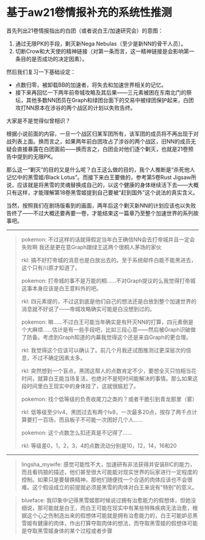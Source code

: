 # 基于aw21卷情报补充的系统性推测

首先列出21卷情报指出的白团（或者说白王/加速研究会）的意图：
1. 通过无限PK的手段，剿灭新Nega Nebulas（至少是新NN的骨干人员）。
2. 切断Crow和大天使的精神链接（对第一条而言，这一精神链接是会影响第一条目的是否成功的决定因素）。

然后我们复习一下基础设定：

- 点数归零，被卸载BB的加速者，将失去和加速世界相关的记忆。
- 接下来再回忆一下两年前帝城攻略及其后果——三元素被困在东南北门的祭坛，其他多数NN团员在Graph和绿团台面下的交易中被绿团保护起来，白团攻打NN原本在涉谷的两个战区的计划以失败告终。

大家是不是觉得似曾相识？

根据小说前面的内容，一旦一个战区归某军团所有，该军团的成员将不再出现于对战列表上面。换而言之，如果两年前白团攻占了涉谷的两个战区，旧NN的成员无疑会直接暴露在白团面前——换而言之，白团会对他们逐个剿灭，也就是21卷预告中提到的无限PK。

那么这一“剿灭”的目的又是什么呢？白王这么做的目的，我个人推断是“杀死他人记忆中的黑雪姬/Black Lotus”。而接下来白王要做的，参考第5卷Rust Jigsaw所说，应该就是将黑雪的灵魂替换成自己的，以这个健康的身体继续活下去——大概只有这样，才能理解第18卷黑雪姬提到自己要被“赶到国外”这个说法的真实含义。

当然，按照我们在剧场版看到的画面，两年后这个剿灭新NN的计划应该也以失败告终了——不过大概还要再要一卷，才能结束这一篇章乃至整个加速世界的系列故事吧。

***

> pokemon: 不过这样的话就得假定当年白王确信NN会去打帝城并且一定会失败啊 我还是更在意Graph跟绿王这两个很桐人茅场的家伙
>
> rkl: 搞不好打帝城的消息也是白放出去的。至于系统邮件白能不能黑进去，这个只有川原才知道了。
>
> pokemon: 打帝城的事不是万能的桐……不对Graph提议的么我觉得打帝城这事本身应该是白王意料外的吧。
>
> rkl: 四元素提的，不过这到底是他们自己的想法还是白放到整个加速世界的消息就不好说了——帝城攻略确实可能是白没想到过的。
>
> pokemon: 嘛……不过白王可能当年确实是有歼灭NN的打算，四元素倒是个大麻烦……估计是有一些手段吧，比如三段心意——然后被Graph识破做了防备。考虑到Graph知道的内幕我觉得这个还是来自Graph的更合理。
>
> rkl: 我觉得这个应该可以确认了。前几个月我还试图推测过更深层次的信息，不过不确定因素太多。
>
> rkl: 突然想到一个盲点，黑团这帮人的点数肯定不少，要想全灭只怕相当花时间，就算白王能当场复活，也绝对不是短时间能解决的事情。那么如果这段时间里白王现实中的身体挂了，这就很尴尬了。
> 
> pokemon: 找个低等级的负责收尾刀之类的？或者干脆引到青龙那里（雾）
>
> rkl: 低等级至少lv4，黑团过去有两个lv8，一次最多20点，按存了两千点计算要打一百场，而且板子不可能一次困好几个人……
> 
> pokemon: 这个点数怎么扣还真是不记得了……
>
> rkl: 等级差0，1，2，3，4的点数流动分别是10，12，14，16和20

***

> lingsha_mywife: 感觉可能性不大，加速研有非法获得并安装BIC的能力，而且看钨狼的描述，他们甚至很大可能能对现实世界的玩家进行一定程度的控制。如果只是要替换精神，那他们随便找一个合适的肉体应该也不会很难。这个假设成立的前提就必须是黑雪的肉体对白王来说有"特别"的意义。

> blueface: 我印象中记得黑雪姬那时候说过拥有治愈能力的假想体，但她没细说，那可能就是白王，而白王可能在现实中有某些特殊疾病无法治愈，根据这个心之伤制造出来的假想体可能就是拥有治愈能力的，白王可能妒忌黑雪姬有健康的肉体，作出打算夺取肉体的想法，而夺取黑雪姬的假想体可能是夺取黑雪姬身体的某个过程或者步骤

